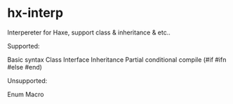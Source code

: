hx-interp
=========

Interpereter for Haxe, support class &amp; inheritance &amp; etc..



Supported:
	
Basic syntax
Class
Interface
Inheritance
Partial conditional compile (#if #ifn #else #end)
	
Unsupported:
	
Enum
Macro
